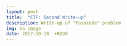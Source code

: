 ```yaml
---
layout: post
title:  "CTF: Second Write-up"
description: Write-up of "Passcode" problem
img: no image
date: 2017-10-18  +0200
---
```

